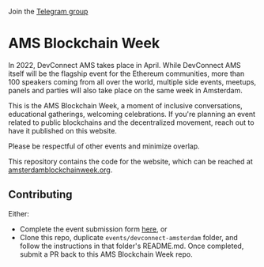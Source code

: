 Join the [Telegram group](https://t.me/amsblockchainweek)

# AMS Blockchain Week

In 2022, DevConnect AMS takes place in April. While DevConnect AMS itself will be the flagship event for the Ethereum communities, more than 100 speakers coming from all over the world, multiple side events, meetups, panels and parties will also take place on the same week in Amsterdam.

This is the AMS Blockchain Week, a moment of inclusive conversations, educational gatherings, welcoming celebrations. If you're planning an event related to public blockchains and the decentralized movement, reach out to have it published on this website. 

Please be respectful of other events and minimize overlap.

This repository contains the code for the website, which can be reached at
[amsterdamblockchainweek.org](https://amsterdamblockchainweek.org/).

## Contributing
Either:
- Complete the event submission form [here](https://docs.google.com/forms/d/e/1FAIpQLSe12ruWqQfGoBi6eEHjyRejaGun6cg45hvZwtvRwmt82BQ5Bg/viewform), or
- Clone this repo, duplicate `events/devconnect-amsterdam` folder, and follow the instructions in that folder's README.md. Once completed, submit a PR back to this AMS Blockchain Week repo.